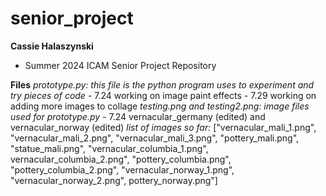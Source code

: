# senior_project

**Cassie Halaszynski**
- Summer 2024 ICAM Senior Project Repository

**Files**
*prototype.py: this file is the python program uses to experiment and try pieces of code*
    - 7.24 working on image paint effects
    - 7.29 working on adding more images to collage
*testing.png and testing2.png: image files used for prototype.py*
    - 7.24 vernacular_germany (edited) and vernacular_norway (edited)
*list of images so far:* ["vernacular_mali_1.png", "vernacular_mali_2.png", "vernacular_mali_3.png", "pottery_mali.png", "statue_mali.png", "vernacular_columbia_1.png", vernacular_columbia_2.png", "pottery_columbia.png", "pottery_columbia_2.png", "vernacular_norway_1.png", "vernacular_norway_2.png", pottery_norway.png"]
